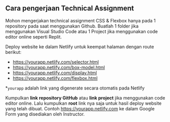 ## Cara pengerjaan Technical Assignment
Mohon mengerjakan technical assignment CSS & Flexbox hanya pada 1 repository pada saat menggunakan Github. Buatlah 1 folder jika menggunakan Visual Studio Code atau 1 Project jika menggunakan code editor online seperti Replit.

Deploy website ke dalam Netlify untuk keempat halaman dengan route berikut:
- https://yourapp.netlify.com/selector.html
- https://yourapp.netlify.com/box-model.html
- https://yourapp.netlify.com/display.html
- https://yourapp.netlify.com/flexbox.html

*`yourapp` adalah link yang digenerate secara otomatis pada Netlify

Kumpulkan **link repository GitHub** atau **link project** jika menggunakan code editor online. Lalu kumpulkan **root** link nya saja untuk hasil deploy website yang telah dibuat. Contoh https://yourapp.netlify.com ke dalam Google Form yang disediakan oleh Instructor.